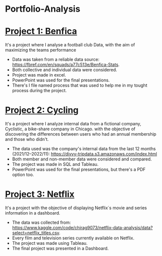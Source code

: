 # Portfolio-Analysis

# [Project 1: Benfica](https://github.com/AndreSantosRaposo/Benfica)

It's a project where I analyse a football club Data, with the aim of maximizing the teams performance

- Data was taken from a reliable data source: https://fbref.com/en/squads/a77c513e/Benfica-Stats. 
- Both collective and individual data were considered.
- Project was made in excel.
- PowerPoint was used for the final presentations.
- There's I file named process that was used to help me in my tought process during the project.


# [Project 2: Cycling](https://github.com/AndreSantosRaposo/cycling)

It's a project where I analyze internal data from a fictional company, Cyclistic, a bike-share company in Chicago. with the objective of discovering the differences between users who had an annual membership and those who didn't.

- The data used was the company's internal data from the last 12 months (2021/12–2022/11): https://divvy-tripdata.s3.amazonaws.com/index.html
- Both member and non-member data were considered and compared.
- The project was made in SQL and Tableau.
- PowerPoint was used for the final presentations, but there's a PDF option too.


# [Project 3: Netflix](https://public.tableau.com/app/profile/andr.6016/viz/netflixDB/Netflix?publish=yes)

It's a project with the objective of displaying Netflix´s movie and series information in a dashboard.

- The data was collected from: https://www.kaggle.com/code/chirag9073/netflix-data-analysis/data?select=netflix_titles.csv.
- Every film and television series currently available on Netflix.
- The project was made using Tableau.
- The final project was presented in a Dashboard.
